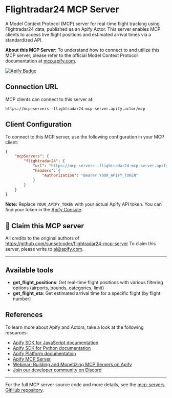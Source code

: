 

# Flightradar24 MCP Server

A Model Context Protocol (MCP) server for real-time flight tracking using Flightradar24 data, published as an Apify Actor. This server enables MCP clients to access live flight positions and estimated arrival times via a standardized API.

**About this MCP Server:** To understand how to connect to and utilize this MCP server, please refer to the official Model Context Protocol documentation at [mcp.apify.com](https://mcp.apify.com).

[![Apify Badge](https://apify.com/actor-badge?actor=mcp-server/flightradar24-mcp-server)](https://apify.com/mcp-server/flightradar24-mcp-server)

## Connection URL
MCP clients can connect to this server at:

```text
https://mcp-servers--flightradar24-mcp-server.apify.actor/mcp
```

## Client Configuration
To connect to this MCP server, use the following configuration in your MCP client:

```json
{
    "mcpServers": {
        "flightradar24": {
            "url": "https://mcp-servers--flightradar24-mcp-server.apify.actor/mcp",
            "headers": {
                "Authorization": "Bearer YOUR_APIFY_TOKEN"
            }
        }
    }
}
```

**Note:** Replace `YOUR_APIFY_TOKEN` with your actual Apify API token. You can find your token in the [Apify Console](https://console.apify.com/account/integrations).

## 🚩 Claim this MCP server
All credits to the original authors of <https://github.com/sunsetcoder/flightradar24-mcp-server>
To claim this server, please write to [ai@apify.com](mailto:ai@apify.com).

---

## Available tools

- **get_flight_positions**: Get real-time flight positions with various filtering options (airports, bounds, categories, limit)
- **get_flight_eta**: Get estimated arrival time for a specific flight (by flight number)

## References
To learn more about Apify and Actors, take a look at the following resources:
- [Apify SDK for JavaScript documentation](https://docs.apify.com/sdk/js)
- [Apify SDK for Python documentation](https://docs.apify.com/sdk/python)
- [Apify Platform documentation](https://docs.apify.com/platform)
- [Apify MCP Server](https://docs.apify.com/platform/integrations/mcp)
- [Webinar: Building and Monetizing MCP Servers on Apify](https://www.youtube.com/watch?v=w3AH3jIrXXo)
- [Join our developer community on Discord](https://discord.com/invite/jyEM2PRvMU)

---

For the full MCP server source code and more details, see the [mcp-servers GitHub repository](https://github.com/apify/mcp-servers).
